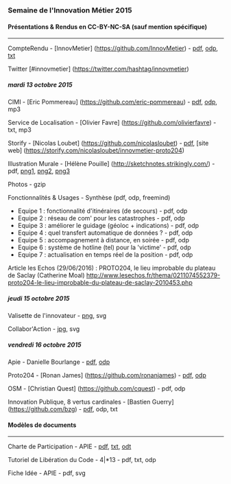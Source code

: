 
### Semaine de l'Innovation Métier 2015

#### Présentations & Rendus en CC-BY-NC-SA (sauf mention spécifique)

---

CompteRendu - [InnovMetier] (https://github.com/InnovMetier) - [pdf](docs/CompteRendu.pdf), [odp](docs/CompteRendu.odp), [txt](docs/CompteRendu.md)

Twitter [#innovmetier] (https://twitter.com/hashtag/innovmetier)

##### mardi 13 octobre 2015

CIMI - [Eric Pommereau] (https://github.com/eric-pommereau) - [pdf](docs/CIMI.pdf), [odp](docs/CIMI.odp), mp3

Service de Localisation - [Olivier Favre] (https://github.com/olivierfavre) - txt, mp3

Storify - [Nicolas Loubet] (https://github.com/nicolasloubet) - [pdf](docs/Storify.pdf), [site web] (https://storify.com/nicolasloubet/innovmetier-proto204)

Illustration Murale - [Hélène Pouille] (http://sketchnotes.strikingly.com/) - pdf, [png1](docs/Illus1.webapp.jpg), [png2](docs/Illus2.fonctionnalites.jpg), [png3](docs/Illus3.usages.jpg)

Photos - gzip 

Fonctionnalités & Usages - Synthèse (pdf, odp, freemind)

- Equipe 1 : fonctionnalité d'itinéraires (de secours) - pdf, odp
- Equipe 2 : réseau de com' pour les catastrophes - pdf, odp
- Equipe 3 : améliorer le guidage (géoloc + indications) - pdf, odp
- Equipe 4 : quel transfert automatique de données ? - pdf, odp
- Equipe 5 : accompagnement à distance, en soirée - pdf, odp
- Equipe 6 : système de hotline (tel) pour la 'victime' - pdf, odp
- Equipe 7 : actualisation en temps réel de la position - pdf, odp

Article les Echos (29/06/2016) : PROTO204, le lieu improbable du plateau de Saclay (Catherine Moal) http://www.lesechos.fr/thema/0211074552379-proto204-le-lieu-improbable-du-plateau-de-saclay-2010453.php

##### jeudi 15 octobre 2015

Valisette de l'innovateur - [png](docs/KitdeSurvieDeLInnovateur.png), svg

Collabor'Action - [jpg](docs/BarCamp-CollaborAction.jpg), svg

##### vendredi 16 octobre 2015

Apie - Danielle Bourlange - [pdf](docs/apie.pdf), [odp](docs/apie.odp)

Proto204 - [Ronan James] (https://github.com/ronanjames) - [pdf](docs/proto.pdf), [odp](docs/proto.odp)

OSM - [Christian Quest] (https://github.com/cquest) - pdf, odp

Innovation Publique, 8 vertus cardinales - [Bastien Guerry] (https://github.com/bzg) - [pdf](docs/InnovationLibre.pdf), odp, txt

#### Modèles de documents

---

Charte de Participation - APIE - [pdf](docs/charteparticipation.pdf), [txt](docs/charteparticipation.md), [odt](docs/charteparticipation.odt)

Tutoriel de Libération du Code - 4|*13 - pdf, txt, odp

Fiche Idée - APIE - pdf, svg
